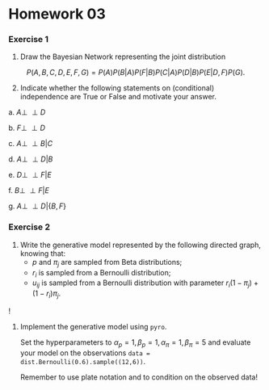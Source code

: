 # Homework 03

### Exercise 1

1. Draw the Bayesian Network representing the joint distribution

$$P(A,B,C,D,E,F,G)=P(A)P(B|A)P(F|B)P(C|A)P(D|B)P(E|D,F)P(G).$$

2. Indicate whether the following statements on (conditional) independence are True or False and motivate your answer.

 a. $A\perp \!\!\! \perp  D$
 
 b. $F \perp \!\!\! \perp  D$
 
 c. $A\perp \!\!\! \perp  B | C$
 
 d. $A\perp \!\!\! \perp  D | B$
 
 e. $D\perp \!\!\! \perp  F | E$

 f. $B\perp \!\!\! \perp F| E$
 
 g. $A\perp \!\!\! \perp  D | \{B, F\}$

### Exercise 2

1. Write the generative model represented by the following directed graph, knowing that:
    - $p$ and $\pi_j$ are sampled from Beta distributions;
    - $r_i$ is sampled from a Bernoulli distribution;
    - $u_{ij}$ is sampled from a Bernoulli distribution with parameter $r_i (1 - \pi_j) + (1 - r_i)\pi_j$.
  

!

1. Implement the generative model using `pyro`. 

    Set the hyperparameters to $\alpha_p=1,\beta_p=1,\alpha_\pi=1,\beta_\pi=5$ and evaluate your model on the observations `data = dist.Bernoulli(0.6).sample((12,6))`.

    Remember to use plate notation and to condition on the observed data!
